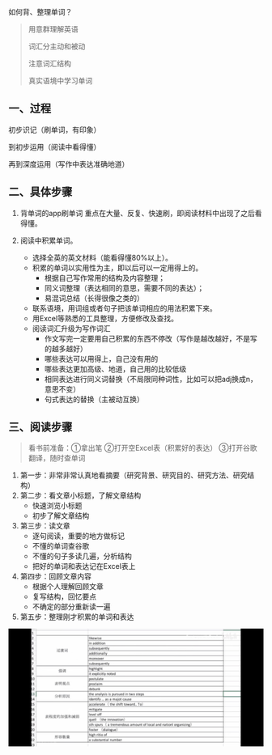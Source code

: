 如何背、整理单词？

> 用意群理解英语
>
> 词汇分主动和被动
>
> 注意词汇结构
>
> 真实语境中学习单词

## 一、过程
初步识记（刷单词，有印象）

到初步运用（阅读中看得懂）

再到深度运用（写作中表达准确地道）

## 二、具体步骤

1. 背单词的app刷单词
   重点在大量、反复、快速刷，即阅读材料中出现了之后看得懂。

2. 阅读中积累单词。
   - 选择全英的英文材料（能看得懂80%以上）。
   - 积累的单词以实用性为主，即以后可以一定用得上的。
     - 根据自己写作常用的结构及内容整理；
     - 同义词整理（表达相同的意思，需要不同的表达）；
     - 易混词总结（长得很像之类的）
   - 联系语境，用词组或者句子把该单词相应的用法积累下来。
   - 用Excel等熟悉的工具整理，方便修改及查找。
   - 阅读词汇升级为写作词汇
     - 作文写完一定要用自己积累的东西不停改（写作是越改越好，不是写的越多越好）
     - 哪些表达可以用得上，自己没有用的
     - 哪些表达更加高级、地道，自己用的比较低级
     - 相同表达进行同义词替换（不局限同种词性，比如可以把adj换成n，意思不变）
     - 句式表达的替换（主被动互换）



## 三、阅读步骤

> 看书前准备：①拿出笔 ②打开空Excel表（积累好的表达） ③打开谷歌翻译，随时查单词

1. 第一步：非常非常认真地看摘要（研究背景、研究目的、研究方法、研究结构）
2. 第二步：看文章小标题，了解文章结构
   - 快速浏览小标题
   - 初步了解文章结构
3. 第三步：读文章
   - 逐句阅读，重要的地方做标记
   - 不懂的单词查谷歌
   - 不懂的句子多读几遍，分析结构
   - 把好的单词和表达记在Excel表上
4. 第四步：回顾文章内容
   - 根据个人理解回顾文章
   - 复写结构，回忆要点
   - 不确定的部分重新读一遍
5. 第五步：整理刚才积累的单词和表达

![image-20230920091333628](images/image-20230920091333628.png)

